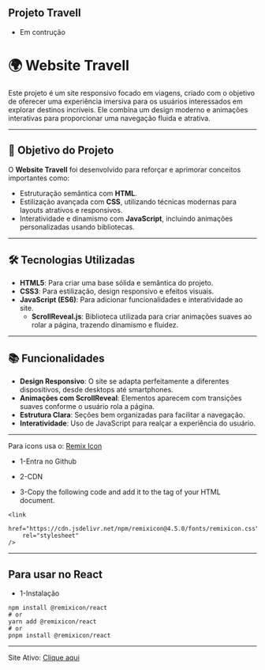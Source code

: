 ## Projeto Travell


- Em contrução

# 🌍 Website Travell

Este projeto é um site responsivo focado em viagens, criado com o objetivo de oferecer uma experiência imersiva para os usuários interessados em explorar destinos incríveis. Ele combina um design moderno e animações interativas para proporcionar uma navegação fluida e atrativa.

---

## 🎯 Objetivo do Projeto

O **Website Travell** foi desenvolvido para reforçar e aprimorar conceitos importantes como:
- Estruturação semântica com **HTML**.
- Estilização avançada com **CSS**, utilizando técnicas modernas para layouts atrativos e responsivos.
- Interatividade e dinamismo com **JavaScript**, incluindo animações personalizadas usando bibliotecas.

---

## 🛠️ Tecnologias Utilizadas

- **HTML5**: Para criar uma base sólida e semântica do projeto.
- **CSS3**: Para estilização, design responsivo e efeitos visuais.
- **JavaScript (ES6)**: Para adicionar funcionalidades e interatividade ao site.
  - **ScrollReveal.js**: Biblioteca utilizada para criar animações suaves ao rolar a página, trazendo dinamismo e fluidez.

---

## 📚 Funcionalidades

- **Design Responsivo**: O site se adapta perfeitamente a diferentes dispositivos, desde desktops até smartphones.
- **Animações com ScrollReveal**: Elementos aparecem com transições suaves conforme o usuário rola a página.
- **Estrutura Clara**: Seções bem organizadas para facilitar a navegação.
- **Interatividade**: Uso de JavaScript para realçar a experiência do usuário.

---

Para icons usa o: [Remix Icon](https://remixicon.com/)
* 1-Entra no Github

* 2-CDN
* 3-Copy the following code and add it to the <head> tag of your HTML document.

```
<link
    href="https://cdn.jsdelivr.net/npm/remixicon@4.5.0/fonts/remixicon.css"
    rel="stylesheet"
/>
```
---

## Para usar no React

* 1-Instalação

```
npm install @remixicon/react
# or
yarn add @remixicon/react
# or
pnpm install @remixicon/react
```
---
Site Ativo: [Clique aqui](https://leandroazevedo-1.github.io/website-travell/)


